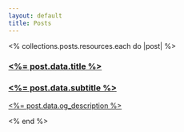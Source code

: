 ```yaml
---
layout: default
title: Posts
---
```


<section class="section">
  <% collections.posts.resources.each do |post| %>
    <a href="<%= post.relative_url %>" class="">
    <article class="box post-summary">
      <h1 class="title is-4"><%= post.data.title %></h1>
      <h1 class="subtitle is-6"><%= post.data.subtitle %></h1>
      <p><%= post.data.og_description %></p>
    </article>
    </a>
  <% end %>
</section>
